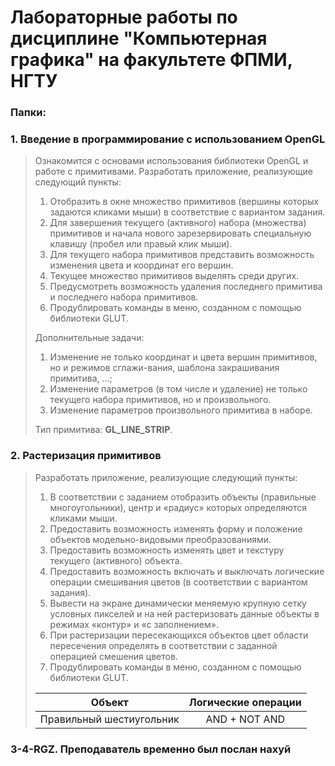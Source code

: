 # Лабораторные работы по дисциплине "Компьютерная графика" на факультете ФПМИ, НГТУ


### Папки:
### 1. Введение в программирование с использованием OpenGL
> Ознакомится с основами использования библиотеки OpenGL и работе с примитивами. Разработать приложение, реализующие следующий пункты:
> 1. Отобразить в окне множество примитивов (вершины которых задаются кликами мыши) в соответствие с вариантом задания.
> 2. Для завершения текущего (активного) набора (множества) примитивов и начала нового зарезервировать специальную клавишу (пробел или 
правый клик мыши).
> 3. Для текущего набора примитивов представить возможность изменения цвета и координат его вершин.
> 4. Текущее множество примитивов выделять среди других.
> 5. Предусмотреть возможность удаления последнего примитива и последнего набора примитивов.
> 6. Продублировать команды в меню, созданном с помощью библиотеки GLUT.  
> 
> Дополнительные задачи:
> 1. Изменение не только координат и цвета вершин примитивов, но и режимов сглажи-вания, шаблона закрашивания примитива, …;
> 2. Изменение параметров (в том числе и удаление) не только текущего набора примитивов, но и произвольного.
> 3. Изменение параметров произвольного примитива в наборе.
>
> Тип примитива: **GL_LINE_STRIP**.

### 2. Растеризация примитивов
> Разработать приложение, реализующие следующий пункты:
> 1. В соответствии с заданием отобразить объекты (правильные многоугольники), центр и «радиус» которых определяются кликами мыши.
> 2. Предоставить возможность изменять форму и положение объектов модельно-видовыми преобразованиями.
> 3. Предоставить возможность изменять цвет и текстуру текущего (активного) объекта.
> 4. Предоставить возможность включать и выключать логические операции смешивания цветов (в соответствии с вариантом задания).
> 5. Вывести на экране динамически меняемую крупную сетку условных пикселей и на ней растеризовать данные объекты в режимах «контур» и 
«с заполнением».
> 6. При растеризации пересекающихся объектов цвет области пересечения определять в соответствии с заданной операцией смешения цветов.
> 7. Продублировать команды в меню, созданном с помощью библиотеки GLUT.
>  
> | Объект                   | Логические операции |
> | :-----------------------:| :------------------:|
> | Правильный шестиугольник | AND + NOT AND       |

### 3-4-RGZ. Преподаватель временно был послан нахуй
